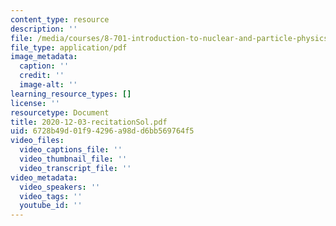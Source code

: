 ```yaml
---
content_type: resource
description: ''
file: /media/courses/8-701-introduction-to-nuclear-and-particle-physics-fall-2020/2020-12-03-recitationsol.pdf
file_type: application/pdf
image_metadata:
  caption: ''
  credit: ''
  image-alt: ''
learning_resource_types: []
license: ''
resourcetype: Document
title: 2020-12-03-recitationSol.pdf
uid: 6728b49d-01f9-4296-a98d-d6bb569764f5
video_files:
  video_captions_file: ''
  video_thumbnail_file: ''
  video_transcript_file: ''
video_metadata:
  video_speakers: ''
  video_tags: ''
  youtube_id: ''
---
```

